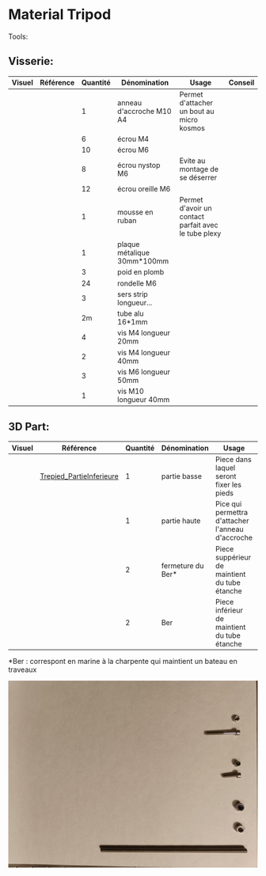 # Material Tripod
Tools:

## Visserie:
| Visuel | Référence | Quantité | Dénomination | Usage | Conseil |
|-------:|-----------|----------|--------------------------|-----------------------------------------|----------|
|        |           |         1| anneau d'accroche M10 A4 |Permet d'attacher un bout au micro kosmos |          |
|        |           |         6| écrou M4                 |                                         |          |
|        |           |        10| écrou M6                 |                                         |          |
|        |           |         8| écrou nystop  M6         |Evite au montage de se déserrer          |          |
|        |           |        12| écrou oreille M6         |                                         |          |
|        |           |         1| mousse en ruban          |Permet d'avoir un contact parfait avec le tube plexy|          |
|        |           |         1| plaque métalique 30mm*100mm |                                         |          |
|        |           |         3| poid en plomb            |                                         |          |
|        |           |        24| rondelle M6              |                                         |          |
|        |           |         3| sers strip longueur...   |                                         |          |
|        |           |        2m| tube alu 16*1mm          |                                         |          |
|        |           |         4| vis M4 longueur 20mm     |                                         |          |
|        |           |         2| vis M4 longueur 40mm     |                                         |          |
|        |           |         3| vis M6 longueur 50mm     |                                         |          |
|        |           |         1| vis M10 longueur 40mm    |                                         |          |



## 3D Part:
| Visuel | Référence | Quantité | Dénomination | Usage | Conseil |
|-------:|-----------|----------|--------------------------|-----------------------------------------|----------|
|        |[Trepied_PartieInferieure](/../main/hardware/3Dprint-file/Trepied_partieInferieure.stl)           |         1| partie basse             |Piece dans laquel seront fixer les pieds                                         |          |
|        |           |         1| partie haute             |Pice qui permettra d'attacher l'anneau d'accroche                                          |          |
|        |           |         2| fermeture du Ber*         |Piece suppérieur de maintient du tube étanche                                         |          |
|        |           |         2| Ber                      |Piece inférieur de maintient du tube étanche                                         |          |

*Ber : correspont en marine à la charpente qui maintient un bateau en traveaux




 ![piece-2](pictures/equipments/piece-2.jpg)
 
